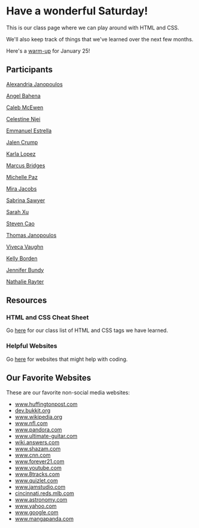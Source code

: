 

<!DOCTYPE html>
<html>
<head>
<title>Web-Making Workshops Home</title>
<meta property='og:site_name' content='Web-Making Workshops' />
<meta property='og:title' content='Home' />
<meta property='og:description' content='Home' />
<meta property='og:url' content='http://index.html' />
<meta http-equiv="Content-Type" content="text/html; charset=utf-8"/>
   
</head>
<body>
<h1>Have a wonderful Saturday!</h1>

<p>This is our class page where we can play around with HTML and CSS.</p>
<p>We'll also keep track of things that we've learned over the next few months.</p>
<p>Here's a <a href="WarmUp.html">warm-up</a> for January 25!</p>

<h2>Participants</h2>
<p><a href="Alexandria Janopoulos/Profile.html">Alexandria Janopoulos</a></p>
<p><a href="Angel Bahena/Profile.html">Angel Bahena</a></p>
<p><a href="Caleb McEwen/Profile.html">Caleb McEwen</a></p>
<p><a href="Celestine Njei/Profile.html">Celestine Njei</a></p>
<p><a href="Emmanuel Estrella/Profile.html">Emmanuel Estrella</a></p>
<p><a href="Jalen Crump/Profile.html">Jalen Crump</a></p>
<p><a href="Karla Lopez/Profile.html">Karla Lopez</a></p>
<p><a href="Marcus Bridges/Profile.html">Marcus Bridges</a></p>
<p><a href="Michelle Paz/Profile.html">Michelle Paz</a></p>
<p><a href="MiraJacobs/Profile.html">Mira Jacobs</a></p>
<p><a href="Sabrina Sawyer/Profile.html">Sabrina Sawyer</a></p>
<p><a href="Sarah Xu/Profile.html">Sarah Xu</a></p>
<p><a href="Steven Cao/Profile.html">Steven Cao</a></p>
<p><a href="Thomas Janopoulos/Profile.html">Thomas Janopoulos</a></p>
<p><a href="Viveca Vaughn/Profile.html">Viveca Vaughn</a></p>
<p><a href="Kelly Borden/Profile.html">Kelly Borden</a></p>
<p><a href="Jennifer Bundy/Profile.html">Jennifer Bundy</a></p>
<p><a href="Nathalie Rayter/Profile.html">Nathalie Rayter</a></p>


<h2>Resources</h2>
<h3>HTML and CSS Cheat Sheet</h3>
<p>Go <a href="cheatsheet.html">here</a> for our class list of HTML and CSS tags we have learned.</p>

<h3>Helpful Websites</h3>
<p>Go <a href="resources.html">here</a> for websites that might help with coding.</p>

<h2>Our Favorite Websites</h2>
<p>These are our favorite non-social media websites:</p>
	<ul>
		<li><a href='http://www.huffingtonpost.com' target='_blank'>www.huffingtonpost.com</a></li>
		<li><a href='http://dev.bukkit.org/' target='_blank'>dev.bukkit.org</a></li>
		<li><a href='http://www.wikipedia.org/' target='_blank'>www.wikipedia.org</a></li>
		<li><a href='http://www.nfl.com/' target='_blank'>www.nfl.com</a></li>
		<li><a href='http://www.pandora.com/' target='_blank'>www.pandora.com</a></li>
		<li><a href='http://www.ultimate-guitar.com/' target='_blank'>www.ultimate-guitar.com</a></li>
		<li><a href='http://wiki.answers.com/' target='_blank'>wiki.answers.com</a></li>
		<li><a href='http://www.shazam.com/' target='_blank'>www.shazam.com</a></li>
		<li><a href='http://www.cnn.com/' target='_blank'>www.cnn.com</a></li>
		<li><a href='http://www.forever21.com/' target='_blank'>www.forever21.com</a></li>
		<li><a href='http://www.youtube.com/' target='_blank'>www.youtube.com</a></li>
		<li><a href='http://www.8tracks.com/' target='_blank'>www.8tracks.com</a></li>
		<li><a href='http://www.quizlet.com/' target='_blank'>www.quizlet.com</a></li>
		<li><a href='http://www.jamstudio.com/Studio/index.htm' target='_blank'>www.jamstudio.com</a></li>
		<li><a href='http://cincinnati.reds.mlb.com/index.jsp?c_id=cin' target='_blank'>cincinnati.reds.mlb.com</a></li>
		<li><a href='http://www.astronomy.com/' target='_blank'>www.astronomy.com</a></li>
		<li><a href='http://www.yahoo.com/' target='_blank'>www.yahoo.com</a></li>
		<li><a href='http://www.google.com/' target='_blank'>www.google.com</a></li>
		<li><a href='http://www.mangapanda.com/' target='_blank'>www.mangapanda.com</a></li>




</body>
</html>
